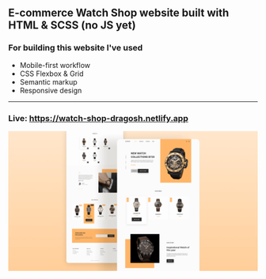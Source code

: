 ## E-commerce Watch Shop website built with HTML & SCSS (no JS yet)

### For building this website I've used 
* Mobile-first workflow
* CSS Flexbox & Grid
* Semantic markup
* Responsive design

---

### Live: https://watch-shop-dragosh.netlify.app

![photo](/assets/design/preview.png)
